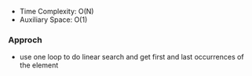 - Time Complexity: O(N)
- Auxiliary Space: O(1)

### Approch

- use one loop to do linear search and get first and last occurrences of the element
